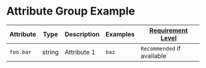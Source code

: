 # Attribute Group Example

<!-- semconv attributes -->
| Attribute  | Type | Description  | Examples  | [Requirement Level](https://github.com/open-telemetry/opentelemetry-specification/blob/v1.26.0/specification/common/attribute-requirement-level.md) |
|---|---|---|---|---|
| `foo.bar` | string | Attribute 1 | `baz` | `Recommended` if available |
<!-- endsemconv -->
